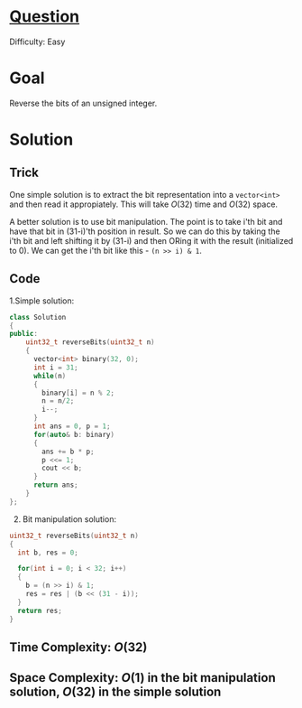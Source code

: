 # [Question](https://leetcode.com/problems/reverse-bits/description/)
Difficulty: Easy
# Goal
Reverse the bits of an unsigned integer.
# Solution
## Trick
One simple solution is to extract the bit representation into a `vector<int>` and then read it appropiately. This will take $O(32)$ time and $O(32)$ space.

A better solution is to use bit manipulation. The point is to take i'th bit and have that bit in (31-i)'th position in result. So we can do this by taking the i'th bit and left shifting it by (31-i) and then ORing it with the result (initialized to 0). We can get the i'th bit like this - `(n >> i) & 1`. 
## Code
1.Simple solution:
```cpp
class Solution 
{
public:
    uint32_t reverseBits(uint32_t n) 
    {
      vector<int> binary(32, 0);
      int i = 31;
      while(n)
      {
        binary[i] = n % 2;
        n = n/2;
        i--;
      } 
      int ans = 0, p = 1;
      for(auto& b: binary)
      {
        ans += b * p;
        p <<= 1;
        cout << b;
      }
      return ans;
    }
};
```
2. Bit manipulation solution:
```cpp
uint32_t reverseBits(uint32_t n) 
{
  int b, res = 0;

  for(int i = 0; i < 32; i++)
  {
    b = (n >> i) & 1;
    res = res | (b << (31 - i));
  }
  return res;
}
```
## Time Complexity: $O(32)$
## Space Complexity: $O(1)$ in the bit manipulation solution, $O(32)$ in the simple solution